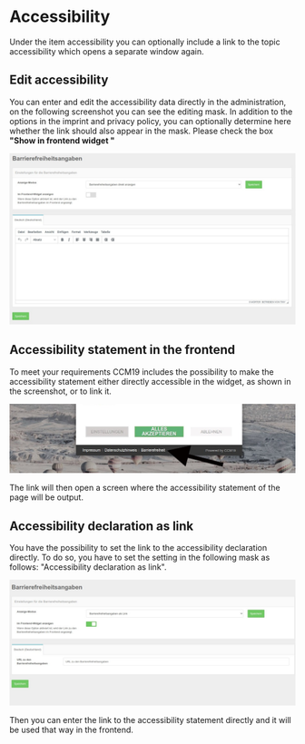 # Accessibility

Under the item accessibility you can optionally include a link to the topic accessibility which opens a separate window again.

## Edit accessibility

You can enter and edit the accessibility data directly in the administration, on the following screenshot you can see the editing mask. In addition to the options in the imprint and privacy policy, you can optionally determine here whether the link should also appear in the mask. Please check the box **"Show in frontend widget "**

![screenshot-2020.12.18-11_23_27-1608287007597](../assets/screenshot-2020.12.18-11_23_27-1608287007597.jpg)



## Accessibility statement in the frontend

To meet your requirements CCM19 includes the possibility to make the accessibility statement either directly accessible in the widget, as shown in the screenshot, or to link it.

![screenshot-2020.12.18-11_29_55-1608287395009](../assets/screenshot-2020.12.18-11_29_55-1608287395009.jpg)

The link will then open a screen where the accessibility statement of the page will be output.



## Accessibility declaration as link

You have the possibility to set the link to the accessibility declaration directly. To do so, you have to set the setting in the following mask as follows: "Accessibility declaration as link".

![screenshot-2020.12.18-11_32_06-1608287526025](../assets/screenshot-2020.12.18-11_32_06-1608287526025.jpg)

Then you can enter the link to the accessibility statement directly and it will be used that way in the frontend.